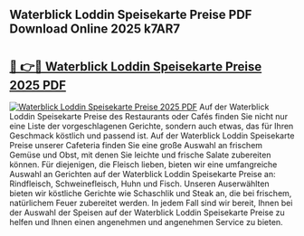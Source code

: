 ## Waterblick Loddin Speisekarte Preise PDF Download Online 2025 k7AR7

# <h2><a href="http://gcb56m0.nevu.top/?p=Waterblick+Loddin+Speisekarte+Preise">🔗 👉🔴 Waterblick Loddin Speisekarte Preise 2025 PDF</a></h2>

[![Waterblick Loddin Speisekarte Preise 2025 PDF](https://i.imgur.com/dBaPXMq.png)](http://gcb56m0.nevu.top/?p=Waterblick+Loddin+Speisekarte+Preise)
Auf der Waterblick Loddin Speisekarte Preise des Restaurants oder Cafés finden Sie nicht nur eine Liste der vorgeschlagenen Gerichte, sondern auch etwas, das für Ihren Geschmack köstlich und passend ist. Auf der Waterblick Loddin Speisekarte Preise unserer Cafeteria finden Sie eine große Auswahl an frischem Gemüse und Obst, mit denen Sie leichte und frische Salate zubereiten können. Für diejenigen, die Fleisch lieben, bieten wir eine umfangreiche Auswahl an Gerichten auf der Waterblick Loddin Speisekarte Preise an: Rindfleisch, Schweinefleisch, Huhn und Fisch. Unseren Auserwählten bieten wir köstliche Gerichte wie Schaschlik und Steak an, die bei frischem, natürlichem Feuer zubereitet werden. In jedem Fall sind wir bereit, Ihnen bei der Auswahl der Speisen auf der Waterblick Loddin Speisekarte Preise zu helfen und Ihnen einen angenehmen und angenehmen Service zu bieten.
